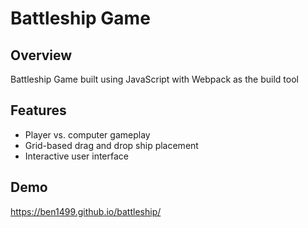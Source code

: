 # Battleship Game

## Overview

Battleship Game built using JavaScript with Webpack as the build tool

## Features

- Player vs. computer gameplay
- Grid-based drag and drop ship placement
- Interactive user interface

## Demo

https://ben1499.github.io/battleship/ 
